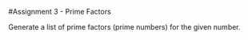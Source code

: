 #Assignment 3 - Prime Factors

Generate a list of prime factors (prime numbers) for the given number.
